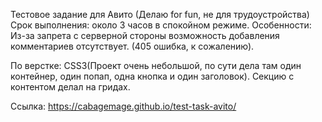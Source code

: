 Тестовое задание для Авито (Делаю for fun, не для трудоустройства) 
Срок выполнения: около 3 часов в спокойном режиме.
Особенности: Из-за запрета с серверной стороны возможность добавления комментариев отсутствует. (405 ошибка, к сожалению). 

По верстке: CSS3(Проект очень небольшой, по сути дела там один контейнер, один попап, одна кнопка и один заголовок). Секцию с контентом делал на гридах. 

Ссылка: https://cabagemage.github.io/test-task-avito/ 
